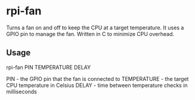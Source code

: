 # rpi-fan

Turns a fan on and off to keep the CPU at a target temperature. It uses a GPIO pin to manage the fan. Written in C to minimize CPU overhead.

## Usage
rpi-fan PIN TEMPERATURE DELAY

PIN - the GPIO pin that the fan is connected to
TEMPERATURE - the target CPU temperature in Celsius
DELAY - time between temperature checks in milliseconds

